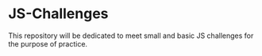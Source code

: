 # JS-Challenges
This repository will be dedicated to meet small and basic JS challenges for the purpose of practice.
